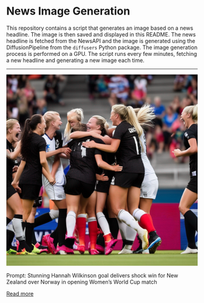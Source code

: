 # News Image Generation
This repository contains a script that generates an image based on a news headline. The image is then saved and displayed in this README.
The news headline is fetched from the NewsAPI and the image is generated using the DiffusionPipeline from the `diffusers` Python package. The image generation process is performed on a GPU.
The script runs every few minutes, fetching a new headline and generating a new image each time.

---

![Generated Image](image.png)

Prompt: Stunning Hannah Wilkinson goal delivers shock win for New Zealand over Norway in opening Women’s World Cup match

[Read more](https://www.cnn.com/2023/07/19/football/world-cup-opening-games-new-zealand-australia-spt-intl/index.html)